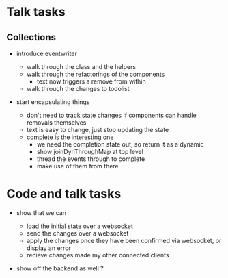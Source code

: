 
# Talk tasks

## Collections

- introduce eventwriter
  - walk through the class and the helpers
  - walk through the refactorings of the components
    - text now triggers a remove from within
  - walk through the changes to todolist

- start encapsulating things
  - don't need to track state changes if components can handle removals themselves
  - text is easy to change, just stop updating the state
  - complete is the interesting one
    - we need the completion state out, so return it as a dynamic
    - show joinDynThroughMap at top level
    - thread the events through to complete
    - make use of them from there

# Code and talk tasks

- show that we can 
  - load the initial state over a websocket
  - send the changes over a websocket
  - apply the changes once they have been confirmed via websocket, or display an error
  - recieve changes made my other connected clients

- show off the backend as well ?
   

